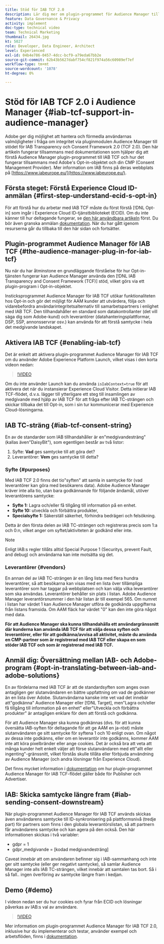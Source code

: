 ```yaml
---
title: Stöd för IAB TCF 2.0
description: Lär dig mer om plugin-programmet för Audience Manager till IAB TCF och hur det fungerar med Adobe's opt-in-objekt och din leverantör av innehållshantering (CMP).
feature: Data Governance & Privacy
activity: implement
doc-type: technical video
team: Technical Marketing
thumbnail: 26434.jpg
kt: 5027
role: Developer, Data Engineer, Architect
level: Experienced
exl-id: 04b4e786-0457-4dcc-bcf9-a79eda67bb2e
source-git-commit: 62b43b5627dabf754cf821f974a56c60989ef7ef
workflow-type: tm+mt
source-wordcount: '1078'
ht-degree: 0%

---
```


# Stöd för IAB TCF 2.0 i Audience Manager {#iab-tcf-support-in-audience-manager}

Adobe ger dig möjlighet att hantera och förmedla användarnas valmöjligheter i fråga om integritet via pluginmodulen Audience Manager till stödet för IAB Transparency och Consent Framework 2.0 (TCF 2.0). Den här artikeln fungerar tillsammans med dokumentationen som hjälper dig att förstå Audience Manager plugin-programmet till IAB TCF och hur det fungerar tillsammans med Adobe&#39;s Opt-in-objektet och din CMP (Consent Management Provider). Mer information om IAB finns på deras webbplats på [https://www.iabeurope.eu/](https://www.iabeurope.eu/).

## Första steget: Förstå Experience Cloud ID-anmälan {#first-step-understand-ecid-s-opt-in}

För att förstå hur du arbetar med IAB TCF måste du först förstå [!DNL Opt-in] som ingår i Experience Cloud ID-tjänstbiblioteket (ECID). Om du inte känner till hur deltagande fungerar, se [den här användbara artikeln](https://experienceleague.adobe.com/docs/core-services-learn/tutorials/id-service/use-opt-in-to-control-experience-cloud-activities-based-on-user-consent.html) först. Du bör även granska anmälan [dokumentation](https://experienceleague.adobe.com/docs/id-service/using/implementation/opt-in-service/optin-overview.html). När du har gått igenom resurserna går du tillbaka till den här sidan och fortsätter.

## Plugin-programmet Audience Manager för IAB TCF {#the-audience-manager-plug-in-for-iab-tcf}

Nu när du har åtminstone en grundläggande förståelse för hur Opt-in-tjänsten fungerar kan Audience Manager använda den [!DNL IAB Transparency and Consent Framework (TCF)] stöd, vilket görs via ett plugin-program i Opt-in-objektet.

Insticksprogrammet Audience Manager för IAB TCF utökar funktionaliteten hos Opt-in och gör det möjligt för AAM kunder att utvärdera, följa och vidarebefordra användarintegritetsalternativ till samarbetspartners i enlighet med IAB TCF. Den tillhandahåller en standard som datakontrollanter (det vill säga dig som Adobe-kund) och leverantörer (datahanteringsplattformar, DSP, SSP, annonsservrar osv.) kan använda för att förstå samtycke i hela det medgivande landskapet.

## Aktivera IAB TCF {#enabling-iab-tcf}

Det är enkelt att aktivera plugin-programmet Audience Manager för IAB TCF om du använder Adobe Experience Platform Launch, vilket visas i den korta videon nedan:

>[!VIDEO](https://video.tv.adobe.com/v/26433/?quality=12)

Om du inte använder Launch kan du använda `isIabContext=true` för att aktivera det när du instansierar Experience Cloud Visitor. Detta initierar IAB TCF-flödet, d.v.s. lägger till ytterligare ett steg till insamlingen av medgivande med hjälp av IAB TCF för att fråga efter IAB TC-strängen och skickar tillbaka det till Opt-in, som i sin tur kommunicerar med Experience Cloud-lösningarna.

## IAB TC-sträng {#iab-tcf-consent-string}

En av de standarder som IAB tillhandahåller är en&quot;medgivandesträng&quot; (kallas även&quot;DaisyBit&quot;), som egentligen består av två listor:

1. Syfte: **Vad** ges samtycke till att göra det?
1. Leverantörer: **Vem** ges samtycke till detta?

### Syfte {#purposes}

Med IAB TCF 2.0 finns det tio&quot;syften&quot; att samla in samtycke för (vad leverantörer kan göra med besökarens data). Adobe Audience Manager kräver inte alla tio, utan bara godkännande för följande ändamål, utöver leverantörens samtycke:

* **Syfte 1:** Lagra och/eller få tillgång till information på en enhet.
* **Syfte 10:** utveckla och förbättra produkter,
* **Specialsyfte 1:** Säkerställ säkerhet, förhindra bedrägeri och felsökning.

Detta är den första delen av IAB TC-strängen och registreras precis som 1:a och 0:n, vilket anger om syftet/aktiviteten är godkänd eller inte.

>[!NOTE]
>
>Enligt IAB:s regler tillåts alltid Special Purpose 1 (Securitys, prevent Fault, and debug) och användarna kan inte motsätta sig det.

### Leverantörer {#vendors}

En annan del av IAB TC-strängen är en lång lista med flera hundra leverantörer, så att besökarna kan visas med en lista över tillämpliga leverantörer som har taggar på webbplatsen och kan välja vilka leverantörer som ska användas. Leverantörer behåller sin plats i listan. Adobe Audience Manager leverantörsnummer i den här listan är till exempel 565. Om numret i listan har värdet 1 kan Audience Manager utföra de godkända uppgifterna från listans framsida. Om AAM fläck har värdet &quot;0&quot; kan den inte göra något med data.

**För att Audience Manager ska kunna tillhandahålla ett användargränssnitt där kunderna kan använda IAB TCF för att välja dessa syften och leverantörer, eller för att godkänna/avvisa all aktivitet, måste du använda en CMP-partner som är registrerad med IAB TCF eller skapa en som stöder IAB TCF och som är registrerad med IAB TCF.**

## Anmäl dig: Översättning mellan IAB- och Adobe-program {#opt-in-translating-between-iab-and-adobe-solutions}

En av fördelarna med IAB TCF är att de standardsyften som anges ovan antagligen ger slutanvändaren en bättre uppfattning om vad de godkänner än en lista över Adobe. Slutanvändarna kanske inte vet vad det innebär att&quot;godkänna&quot; Audience Manager eller [!DNL Target], men&quot;Lagra och/eller få tillgång till information på en enhet&quot; eller&quot;Utveckla och förbättra produkter&quot; är antagligen enklare för dem att förstå och godkänna.

För att Audience Manager ska kunna godkännas (dvs. för att kunna översätta IAB-syften för deltagande för att ge AAM en ja-röst) måste slutanvändaren ge sitt samtycke för syftena 1 och 10 enligt ovan. Om något av dessa inte godkänns, eller om en leverantör inte godkänns, kommer AAM inte att köra pixelbränder eller ange cookies. Det är också bra att veta att många kunder helt enkelt väljer att förse slutanvändaren med ett&quot;allt eller ingenting&quot;-gränssnitt, vilket förstås skulle tillåta eller förbjuda användning av Audience Manager (och andra lösningar från Experience Cloud).

Det finns mycket information i [dokumentation](https://experienceleague.adobe.com/docs/audience-manager/user-guide/overview/data-privacy/consent-management/aam-iab-plugin.html?lang=en) om hur plugin-programmet Audience Manager för IAB TCF-flödet gäller både för Publisher och Advertiser.

## IAB: Skicka samtycke längre fram {#iab-sending-consent-downstream}

När plugin-programmet Audience Manager för IAB TCF används skickas även användarens samtycke till ID-synkronisering på plattformsnivå (tredje part) för partners som finns i den globala leverantörslistan, så att partnern får användarens samtycke och kan agera på den också. Den här informationen skickas i två variabler:

* gdpr = 1
* gdpr_medgivande = [kodad medgivandesträng]

Caveat innebär att om användaren befinner sig i IAB-sammanhang och inte ger sitt samtycke (eller ger negativt samtycke), så samlar Audience Manager inte alls IAB TC-strängen, vilket innebär att samtalen tas bort. Så i så fall.. ingen överföring av samtycke längre fram i kedjan.

## Demo {#demo}

I videon nedan ser du hur cookies och fyrar från ECID och lösningar påverkas av IAB:s val av användare.

>[!VIDEO](https://video.tv.adobe.com/v/26434/?quality=12)

Mer information om plugin-programmet Audience Manager för IAB TCF 2.0, inklusive hur du implementerar och testar, använder exempel och arbetsflöden, finns i [dokumentation](https://experienceleague.adobe.com/docs/audience-manager/user-guide/overview/data-privacy/consent-management/aam-iab-plugin.html).
